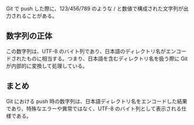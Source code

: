 
Git で push した際に、123/456/789 のような / と数値で構成された文字列が出力されることがある。


## 数字列の正体

この数字列は、UTF-8 のバイト列であり、日本語のディレクトリ名がエンコードされたものに相当する。つまり、日本語を含むディレクトリ名を扱う際に Git が内部的に変換して処理している。

## まとめ

Git における push 時の数字列は、日本語ディレクトリ名をエンコードした結果であり、特殊なエラーや異常ではなく、UTF-8 のバイト列として表示される仕様である。



